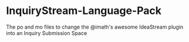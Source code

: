 # InquiryStream-Language-Pack
The po and mo files to change the @imath's awesome IdeaStream plugin into an Inquiry Submission Space
